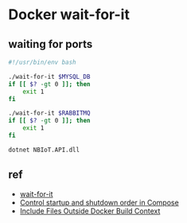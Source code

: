 # Docker wait-for-it

## waiting for ports
``` bash
#!/usr/bin/env bash

./wait-for-it $MYSQL_DB
if [[ $? -gt 0 ]]; then 
    exit 1 
fi

./wait-for-it $RABBITMQ
if [[ $? -gt 0 ]]; then
    exit 1
fi

dotnet NBIoT.API.dll
```

## ref
- [wait-for-it](https://github.com/vishnubob/wait-for-it)
- [Control startup and shutdown order in Compose](https://docs.docker.com/compose/startup-order/)
- [Include Files Outside Docker Build Context](https://www.jamestharpe.com/include-files-outside-docker-build-context/)